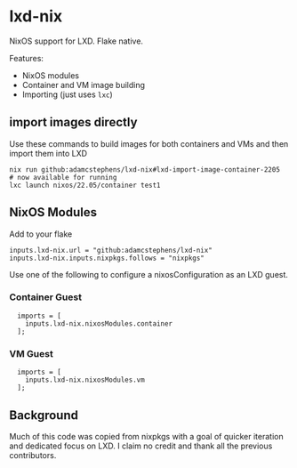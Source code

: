 # lxd-nix

NixOS support for LXD. Flake native.

Features:

- NixOS modules
- Container and VM image building
- Importing (just uses `lxc`)

## import images directly

Use these commands to build images for both containers and VMs and then import them into LXD

```
nix run github:adamcstephens/lxd-nix#lxd-import-image-container-2205
# now available for running
lxc launch nixos/22.05/container test1
```

## NixOS Modules

Add to your flake

```
inputs.lxd-nix.url = "github:adamcstephens/lxd-nix"
inputs.lxd-nix.inputs.nixpkgs.follows = "nixpkgs"
```

Use one of the following to configure a nixosConfiguration as an LXD guest.

### Container Guest

```
  imports = [
    inputs.lxd-nix.nixosModules.container
  ];
```

### VM Guest

```
  imports = [
    inputs.lxd-nix.nixosModules.vm
  ];
```

## Background

Much of this code was copied from nixpkgs with a goal of quicker iteration and dedicated focus on LXD. I claim no
credit and thank all the previous contributors.
